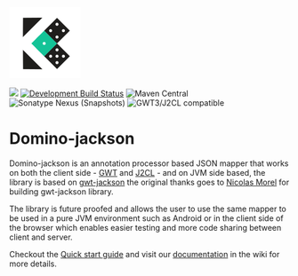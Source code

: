 ![logoimage](https://raw.githubusercontent.com/DominoKit/DominoKit.github.io/master/logo/128.png)

<a title="Gitter" href="https://gitter.im/DominoKit/domino"><img src="https://badges.gitter.im/Join%20Chat.svg"></a>
[![Development Build Status](https://github.com/DominoKit/domino-jackson/actions/workflows/deploy.yaml/badge.svg?branch=development)](https://github.com/DominoKit/domino-jackson/actions/workflows/deploy.yaml/badge.svg?branch=development)
![Maven Central](https://img.shields.io/badge/Release-1.0.0--RC3-green)
![Sonatype Nexus (Snapshots)](https://img.shields.io/badge/Snapshot-HEAD--SNAPSHOT-orange)
![GWT3/J2CL compatible](https://img.shields.io/badge/GWT3/J2CL-compatible-brightgreen.svg)

Domino-jackson
=====
Domino-jackson is an annotation processor based JSON mapper that works on both the client side - [GWT](http://www.gwtproject.org/) and [J2CL](https://github.com/google/j2cl) - and on JVM side based, the library is based on [gwt-jackson](https://github.com/nmorel/gwt-jackson) the original thanks goes to [Nicolas Morel](https://github.com/nmorel) for building gwt-jackson library.

The library is future proofed and allows the user to use the same mapper to be used in a pure JVM environment such as Android or in the client side of the browser which enables easier testing and more code sharing between client and server.
 
Checkout the [Quick start guide](https://github.com/DominoKit/domino-jackson/wiki/Quick-start) and visit our [documentation](https://github.com/DominoKit/domino-jackson/wiki) in the wiki for more details.
 




